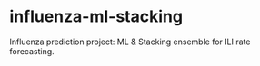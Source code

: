 # influenza-ml-stacking
Influenza prediction project: ML &amp; Stacking ensemble for ILI rate forecasting.
